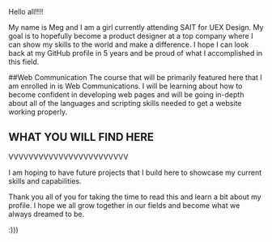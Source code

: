  Hello all!!!!

 My name is Meg and I am a girl currently attending SAIT for UEX Design. My goal is to hopefully become a product designer at a top company where I can show my skills to the world and make a difference. I hope I can look back at my GitHub profile in 5 years and be proud of what I accomplished in this field.

##Web Communication
The course that will be primarily featured here that I am enrolled in is Web Communications.
I will be learning about how to become confident in developing web pages and will be going in-depth about all of the languages and scripting skills needed to get a website working properly.

## WHAT YOU WILL FIND HERE
VVVVVVVVVVVVVVVVVVVVVVVV

I am hoping to have future projects that I build here to showcase my current skills and capabilities. 


 Thank you all of you for taking the time to read this and learn a bit about my profile. I hope we all grow together in our fields and become what we always dreamed to be. 

 :)))


